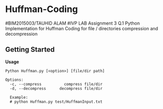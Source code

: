 # Huffman-Coding
#BIM2015003/TAUHID ALAM
#IVP LAB Assignment 3 Q.1
Python Implementation for Huffman Coding for file / directories 
compression and decompression

## Getting Started
**Usage**
```
Python Huffman.py [<option>] [file/dir path]

Options:
  -c, --compress          compress file/dir
  -d, --decompress      decompress file/dir
  
  Example:
  # python Huffman.py test/HuffmanInput.txt
  
  ```
